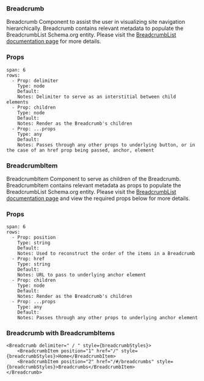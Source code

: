 ### Breadcrumb

Breadcrumb Component to assist the user in visualizing site navigation hierarchically. Breadcrumb contains relevant metadata to populate the BreadcrumbList Schema.org entity. Please visit the [BreadcrumbList documentation page](https://schema.org/BreadcrumbList) for more details.

### Props

```table
span: 6
rows:
  - Prop: delimiter
    Type: node
    Default:
    Notes: Delimiter to serve as an interstitial between child elements
  - Prop: children
    Type: node
    Default:
    Notes: Render as the Breadcrumb's children
  - Prop: ...props
    Type: any
    Default:
    Notes: Passes through any other props to underlying button, or in the case of an href prop being passed, anchor, element
```

### BreadcrumbItem

BreadcrumbItem Component to serve as children of the Breadcrumb. BreadcrumbItem contains relevant metadata as props to populate the BreadcrumbList Schema.org entity. Please visit the [BreadcrumbList documentation page](https://schema.org/BreadcrumbList) and view the required props below for more details.

### Props

```table
span: 6
rows:
  - Prop: position
    Type: string
    Default:
    Notes: Used to reconstruct the order of the items in a Breadcrumb
  - Prop: href
    Type: string
    Default:
    Notes: URL to pass to underlying anchor element
  - Prop: children
    Type: node
    Default:
    Notes: Render as the Breadcrumb's children
  - Prop: ...props
    Type: any
    Default:
    Notes: Passes through any other props to underlying anchor element
```

### Breadcrumb with BreadcrumbItems

```react
<Breadcrumb delimiter=" / " style={breadcrumbStyles}>
    <BreadcrumbItem position="1" href="/" style={breadcrumbStyles}>Home</BreadcrumbItem>
    <BreadcrumbItem position="2" href="/#/breadcrumbs" style={breadcrumbStyles}>Breadcrumbs</BreadcrumbItem>
</Breadcrumb>
```
